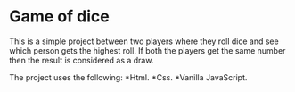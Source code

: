 # Game of dice

This is a simple project between two players where they roll dice and 
see which person gets the highest roll. If both the players get the same number 
then the result is considered as a draw.

The project uses the following:
    *Html.
    *Css.
    *Vanilla JavaScript.